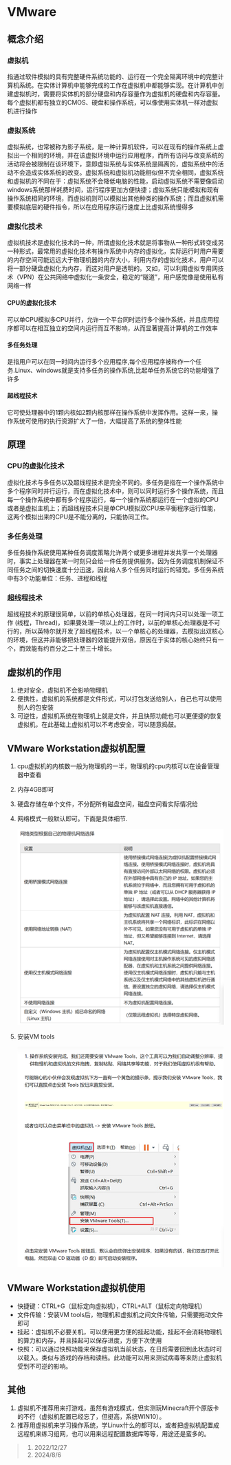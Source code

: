 # VMware

## 概念介绍

### 虚拟机

指通过软件模拟的具有完整硬件系统功能的、运行在一个完全隔离环境中的完整计算机系统。在实体计算机中能够完成的工作在虚拟机中都能够实现。在计算机中创建虚拟机时，需要将实体机的部分硬盘和内存容量作为虚拟机的硬盘和内存容量。每个虚拟机都有独立的CMOS、硬盘和操作系统，可以像使用实体机一样对虚拟机进行操作

### 虚拟系统

虚拟系统，也常被称为影子系统，是一种计算机软件，可以在现有的操作系统上虚拟出一个相同的环境，并在该虚拟环境中运行应用程序，而所有访问与改变系统的活动将会被限制在该环境下，意即虚拟系统与实体系统是隔离的，虚拟系统中的活动不会造成实体系统的改变。虚拟系统和虚拟机功能相似但不完全相同，虚拟系统和虚拟机的不同在于：虚拟系统不会降低电脑的性能，启动虚拟系统不需要像启动windows系统那样耗费时间，运行程序更加方便快捷；虚拟系统只能模拟和现有操作系统相同的环境，而虚拟机则可以模拟出其他种类的操作系统；而且虚拟机需要模拟底层的硬件指令，所以在应用程序运行速度上比虚拟系统慢得多

### 虚拟化技术

虚拟机技术是虚拟化技术的一种，所谓虚拟化技术就是将事物从一种形式转变成另一种形式，最常用的虚拟化技术有操作系统中内存的虚拟化，实际运行时用户需要的内存空间可能远远大于物理机器的内存大小，利用内存的虚拟化技术，用户可以将一部分硬盘虚拟化为内存，而这对用户是透明的。又如，可以利用虚拟专用网技术（VPN）在公共网络中虚拟化一条安全，稳定的“隧道”，用户感觉像是使用私有网络一样

#### CPU的虚拟化技术

可以单CPU模拟多CPU并行，允许一个平台同时运行多个操作系统，并且应用程序都可以在相互独立的空间内运行而互不影响，从而显著提高计算机的工作效率

#### 多任务处理

是指用户可以在同一时间内运行多个应用程序,每个应用程序被称作一个任务.Linux、windows就是支持多任务的操作系统,比起单任务系统它的功能增强了许多

#### 超线程技术

它可使处理器中的1颗内核如2颗内核那样在操作系统中发挥作用。这样一来，操作系统可使用的执行资源扩大了一倍，大幅提高了系统的整体性能

## 原理

### CPU的虚拟化技术

虚拟化技术与多任务以及超线程技术是完全不同的。多任务是指在一个操作系统中多个程序同时并行运行，而在虚拟化技术中，则可以同时运行多个操作系统，而且每一个操作系统中都有多个程序运行，每一个操作系统都运行在一个虚拟的CPU或者是虚拟主机上；而超线程技术只是单CPU模拟双CPU来平衡程序运行性能，这两个模拟出来的CPU是不能分离的，只能协同工作。

### 多任务处理

多任务操作系统使用某种任务调度策略允许两个或更多进程并发共享一个处理器时，事实上处理器在某一时刻只会给一件任务提供服务。因为任务调度机制保证不同任务之间的切换速度十分迅速，因此给人多个任务同时运行的错觉。多任务系统中有3个功能单位：任务、进程和线程

### 超线程技术

超线程技术的原理很简单，以前的单核心处理器，在同一时间内只可以处理一项工作 (线程，Thread)，如果要处理一项以上的工作时，以前的单核心处理器是不可行的，所以英特尔就开发了超线程技术，以一个单核心的处理器，去模拟出双核心的环境，但这并非能够把处理器的效能提升双倍，原因在于实体的核心始终只有一个，而效能有约百分之二十至三十增长。

## 虚拟机的作用

1. 绝对安全，虚拟机不会影响物理机
2. 便携性，虚拟机的系统都是文件形式，可以打包发送给别人，自己也可以使用别人的包安装
3. 可逆性，虚拟机系统在物理机上就是文件，并且快照功能也可以更便捷的恢复虚拟机，在此基础上虚拟机可以不考虑安全，可以随意捣鼓。

## VMware Workstation虚拟机配置

1. cpu虚拟机的内核数一般为物理机的一半，物理机的cpu内核可以在设备管理器中查看

2. 内存4GB即可

3. 硬盘存储在单个文件，不分配所有磁盘空间，磁盘空间看实际情况给

4. 网络模式一般默认即可。下面是具体细节.

   <img src="images/1.png" style="zoom:67%;" />

5. 安装VM tools

   <img src="images/2.png" style="zoom:67%;" />

## VMware Workstation虚拟机使用

- 快捷键：CTRL+G（鼠标定向虚拟机），CTRL+ALT（鼠标定向物理机）
- 文件传输：安装VM tools后，物理机和虚拟机之间文件传输，只需要拖动文件即可
- 挂起：虚拟机不必要关机，可以使用更方便的挂起功能，挂起不会消耗物理机的算力和内存，并且挂起可以保存进度，方便下次使用
- 快照：可以通过快照功能来保存虚拟机当前状态，在日后需要回到此状态时可以载入。类似与游戏的存档和读档。此功能可以用来测试病毒等来防止虚拟机受到不可逆的影响。

## 其他

1. 虚拟机不推荐用来打游戏，虽然有游戏模式，但实测玩Minecraft开个原版卡的不行（虚拟机配置已经忘了，但挺高，系统WIN10）。
2. 推荐用虚拟机来学习操作系统，学Linux什么的都可以，或者把虚拟机配置成远程机来练习组网，也可以用来远程配置数据库等等，用途还是蛮多的。

> 1. 2022/12/27
> 2. 2024/8/6